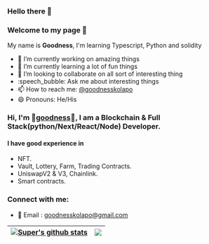### Hello there :wave:
### Welcome to my page 🤗

My name is **Goodness**, I'm learning Typescript, Python and solidity

- :telescope: I’m currently working on amazing things
- :seedling: I’m currently learning a lot of fun things
- :dancers: I’m looking to collaborate on all sort of interesting thing
- :speech_bubble: Ask me about interesting things
- :mailbox: How to reach me: [@goodnesskolapo](https://twitter.com/goodnesskolapo)
- :smile: Pronouns: He/His

### Hi, I'm 🥇[goodness](https://twitter.com/goodnesskolapo)🥇, I am a Blockchain & Full Stack(python/Next/React/Node) Developer.

#### I have good experience in 
- NFT.
- Vault, Lottery, Farm, Trading Contracts.
- UniswapV2 & V3, Chainlink.
- Smart contracts.

### Connect with me:

- 📧 Email : goodnesskolapo@gmail.com


| <a href="https://github.com/goodness5?tab=repositories"><img align="center" src="https://github-readme-stats.vercel.app/api?username=goodness5&show_icons=true&include_all_commits=true&theme=buefy&hide_border=true" alt="Super's github stats" /> </a> | <a href="https://github.com/goodness5?tab=repositories"><img align="center" src="https://github-readme-stats.vercel.app/api/top-langs/?username=goodness5&layout=compact&theme=buefy&hide_border=true" /> </a> |
| -------------------------------------------------------------------------------------------------------------------------------------------------------------------------------------------------------------------------------------------------------------- | -------------------------------------------------------------------------------------------------------------------------------------------------------------------------------------------------------------------- |